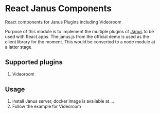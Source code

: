 # React Janus Components
React components for Janus Plugins including Videoroom

Purpose of this module is to implement the multiple plugins of [Janus](http://janus.conf.meetecho.com) to be used with React apps. The janus.js from the official demo is used as the client library for the moment. This would be converted to a node module at a latter stage.

## Supported plugins
1. Videoroom

## Usage

1. Install Janus server, docker image is available at ...
2. Follow the example for Videoroom
